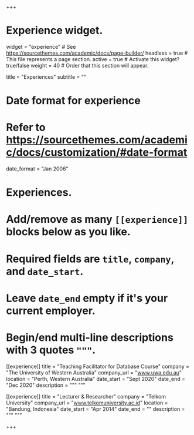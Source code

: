 +++
# Experience widget.
widget = "experience"  # See https://sourcethemes.com/academic/docs/page-builder/
headless = true  # This file represents a page section.
active = true  # Activate this widget? true/false
weight = 40  # Order that this section will appear.

title = "Experiences"
subtitle = ""

# Date format for experience
#   Refer to https://sourcethemes.com/academic/docs/customization/#date-format
date_format = "Jan 2006"

# Experiences.
#   Add/remove as many `[[experience]]` blocks below as you like.
#   Required fields are `title`, `company`, and `date_start`.
#   Leave `date_end` empty if it's your current employer.
#   Begin/end multi-line descriptions with 3 quotes `"""`.

[[experience]]
  title = "Teaching Facilitator for Database Course"
  company = "The University of Western Australia"
  company_url = "www.uwa.edu.au"
  location = "Perth, Western Australia"
  date_start = "Sept 2020"
  date_end = "Dec 2020"
  description = """
  """

[[experience]]
  title = "Lecturer & Researcher"
  company = "Telkom University"
  company_url = "www.telkomuniversity.ac.id"
  location = "Bandung, Indonesia"
  date_start = "Apr 2014"
  date_end = ""
  description = """
  """

+++
